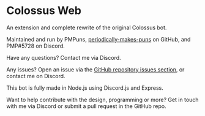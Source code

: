 # Colossus Web
An extension and complete rewrite of the original Colossus bot.

Maintained and run by PMPuns, [periodically-makes-puns](https://github.com/periodically-makes-puns) on GitHub, and PMP#5728 on Discord.

Have any questions? Contact me via Discord.

Any issues? Open an issue via the [GitHub repository issues section](https://github.com/periodically-makes-puns/colo-web/issues), or contact me on Discord. 

This bot is fully made in Node.js using Discord.js and Express.

Want to help contribute with the design, programming or more? Get in touch with me via Discord or submit a pull request in the GitHub repo.